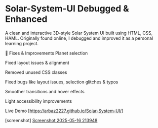 # Solar-System-UI Debugged & Enhanced

A clean and interactive 3D-style Solar System UI built using HTML, CSS, HAML.
Originally found online, I debugged and improved it as a personal learning project.

🔧 Fixes & Improvements
Planet selection 

Fixed layout issues & alignment

Removed unused CSS classes

Fixed bugs like layout issues, selection glitches & typos

Smoother transitions and hover effects

Light accessibility improvements

Live Demo [https://arbaz2227.github.io/Solar-System-UI/]

[screenshot] [Screenshot 2025-05-16 213948](https://github.com/user-attachments/assets/fd706469-b417-40bd-a5d0-157789cf1dc3)
